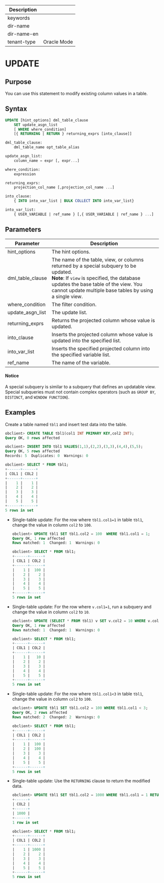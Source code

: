 | Description   |                 |
|---------------|-----------------|
| keywords      |                 |
| dir-name      |                 |
| dir-name-en   |                 |
| tenant-type   | Oracle Mode     |

# UPDATE

## Purpose

You can use this statement to modify existing column values in a table.

## Syntax

```sql
UPDATE [hint_options] dml_table_clause
    SET update_asgn_list
    [ WHERE where_condition]
    [{ RETURNING | RETURN } returning_exprs [into_clause]]

dml_table_clause:
    dml_table_name opt_table_alias

update_asgn_list:
    column_name = expr [, expr...]

where_condition:
    expression

returning_exprs:
    projection_col_name [,projection_col_name ...]

into_clause:
    { INTO into_var_list | BULK COLLECT INTO into_var_list}

into_var_list:
    { USER_VARIABLE | ref_name } [,{ USER_VARIABLE | ref_name } ...]
```

## Parameters

| Parameter | Description |
|------------------|-------------------------------------------------------------------------------------------------------------|
| hint_options | The hint options.  |
| dml_table_clause | The name of the table, view, or columns returned by a special subquery to be updated.<br>  **Note**: If `view` is specified, the database updates the base table of the view. You cannot update multiple base tables by using a single view.  |
| where_condition | The filter condition.  |
| update_asgn_list | The update list.  |
| returning_exprs | Returns the projected column whose value is updated.  |
| into_clause | Inserts the projected column whose value is updated into the specified list.  |
| into_var_list | Inserts the specified projected column into the specified variable list.  |
| ref_name | The name of the variable.  |

  <main id="notice" type='notice'>
    <h4>Notice</h4>
    <p>A special subquery is similar to a subquery that defines an updatable view. Special subqueries must not contain complex operators (such as <code>GROUP BY</code>, <code>DISTINCT</code>, and <code>WINDOW FUNCTION</code>). </p>
  </main>

## Examples

Create a table named `tbl1` and insert test data into the table.

```sql
obclient> CREATE TABLE tbl1(col1 INT PRIMARY KEY,col2 INT);
Query OK, 0 rows affected

obclient> INSERT INTO tbl1 VALUES(1,1),(2,2),(3,3),(4,4),(5,5);
Query OK, 5 rows affected
Records: 5  Duplicates: 0  Warnings: 0

obclient> SELECT * FROM tbl1;
+------+------+
| COL1 | COL2 |
+------+------+
|    1 |    1 |
|    2 |    2 |
|    3 |    3 |
|    4 |    4 |
|    5 |    5 |
+------+------+
5 rows in set
```

* Single-table update: For the row where `tbl1.col1=1` in table `tbl1`, change the value in column `col2` to `100`.

   ```sql
   obclient> UPDATE tbl1 SET tbl1.col2 = 100  WHERE tbl1.col1 = 1;
   Query OK, 1 row affected
   Rows matched: 1  Changed: 1  Warnings: 0

   obclient> SELECT * FROM tbl1;
   +------+------+
   | COL1 | COL2 |
   +------+------+
   |    1 |  100 |
   |    2 |    2 |
   |    3 |    3 |
   |    4 |    4 |
   |    5 |    5 |
   +------+------+
   5 rows in set
   ```

* Single-table update: For the row where `v.col1=1`, run a subquery and change the value in column `col2` to `10`.

   ```sql
   obclient> UPDATE (SELECT * FROM tbl1) v SET v.col2 = 10 WHERE v.col1 = 1;
   Query OK, 1 row affected
   Rows matched: 1  Changed: 1  Warnings: 0

   obclient> SELECT * FROM tbl1;
   +------+------+
   | COL1 | COL2 |
   +------+------+
   |    1 |   10 |
   |    2 |    2 |
   |    3 |    3 |
   |    4 |    4 |
   |    5 |    5 |
   +------+------+
   5 rows in set
   ```

* Single-table update: For the row where `tbl1.col1<3` in table `tbl1`, change the value in column `col2` to `100`.

   ```sql
   obclient> UPDATE tbl1 SET tbl1.col2 = 100 WHERE tbl1.col1 < 3;
   Query OK, 2 rows affected
   Rows matched: 2  Changed: 2  Warnings: 0

   obclient> SELECT * FROM tbl1;
   +------+------+
   | COL1 | COL2 |
   +------+------+
   |    1 |  100 |
   |    2 |  100 |
   |    3 |    3 |
   |    4 |    4 |
   |    5 |    5 |
   +------+------+
   5 rows in set
   ```

* Single-table update: Use the `RETURNING` clause to return the modified data.

   ```sql
   obclient> UPDATE tbl1 SET tbl1.col2 = 1000 WHERE tbl1.col1 = 1 RETURNING col2;
   +------+
   | COL2 |
   +------+
   | 1000 |
   +------+
   1 row in set

   obclient> SELECT * FROM tbl1;
   +------+------+
   | COL1 | COL2 |
   +------+------+
   |    1 | 1000 |
   |    2 |    2 |
   |    3 |    3 |
   |    4 |    4 |
   |    5 |    5 |
   +------+------+
   5 rows in set
   ```
